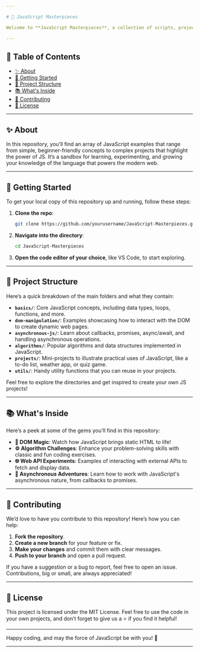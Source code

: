 ```yaml
---

# 📂 JavaScript Masterpieces

Welcome to **JavaScript Masterpieces**, a collection of scripts, projects, and essential snippets designed to demonstrate the magic of JavaScript! Whether you’re a beginner, a seasoned developer, or someone who loves tinkering with JavaScript, this repo has something for you.

---
```


## 📝 Table of Contents

- [✨ About](#-about)
- [🚀 Getting Started](#-getting-started)
- [📁 Project Structure](#-project-structure)
- [📚 What's Inside](#-whats-inside)
- [🤝 Contributing](#-contributing)
- [📜 License](#-license)

---

## ✨ About

In this repository, you’ll find an array of JavaScript examples that range from simple, beginner-friendly concepts to complex projects that highlight the power of JS. It’s a sandbox for learning, experimenting, and growing your knowledge of the language that powers the modern web.

---

## 🚀 Getting Started

To get your local copy of this repository up and running, follow these steps:

1. **Clone the repo**:
   ```bash
   git clone https://github.com/yourusername/JavaScript-Masterpieces.git
   ```

2. **Navigate into the directory**:
   ```bash
   cd JavaScript-Masterpieces
   ```

3. **Open the code editor of your choice**, like VS Code, to start exploring.

---

## 📁 Project Structure

Here’s a quick breakdown of the main folders and what they contain:

- **`basics/`**: Core JavaScript concepts, including data types, loops, functions, and more.
- **`dom-manipulation/`**: Examples showcasing how to interact with the DOM to create dynamic web pages.
- **`asynchronous-js/`**: Learn about callbacks, promises, async/await, and handling asynchronous operations.
- **`algorithms/`**: Popular algorithms and data structures implemented in JavaScript.
- **`projects/`**: Mini-projects to illustrate practical uses of JavaScript, like a to-do list, weather app, or quiz game.
- **`utils/`**: Handy utility functions that you can reuse in your projects.

Feel free to explore the directories and get inspired to create your own JS projects!

---

## 📚 What's Inside

Here’s a peek at some of the gems you’ll find in this repository:

- **🎨 DOM Magic**: Watch how JavaScript brings static HTML to life!
- **⚙️ Algorithm Challenges**: Enhance your problem-solving skills with classic and fun coding exercises.
- **🌐 Web API Experiments**: Examples of interacting with external APIs to fetch and display data.
- **🧠 Asynchronous Adventures**: Learn how to work with JavaScript's asynchronous nature, from callbacks to promises.

---

## 🤝 Contributing

We’d love to have you contribute to this repository! Here’s how you can help:

1. **Fork the repository**.
2. **Create a new branch** for your feature or fix.
3. **Make your changes** and commit them with clear messages.
4. **Push to your branch** and open a pull request.

If you have a suggestion or a bug to report, feel free to open an issue. Contributions, big or small, are always appreciated!

---

## 📜 License

This project is licensed under the MIT License. Feel free to use the code in your own projects, and don’t forget to give us a ⭐ if you find it helpful!

---

Happy coding, and may the force of JavaScript be with you! 🚀

---


